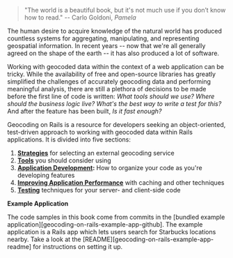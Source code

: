 > "The world is a beautiful book, but it's not much use if you don’t know how to
read." -- Carlo Goldoni, *Pamela*

The human desire to acquire knowledge of the natural world has produced
countless systems for aggregating, manipulating, and representing geospatial
information. In recent years -- now that we're all generally agreed on the
shape of the earth -- it has also produced a lot of software.

Working with geocoded data within the context of a web application can be
tricky. While the availability of free and open-source libraries has greatly
simplified the challenges of accurately geocoding data and performing meaningful
analysis, there are still a plethora of decisions to be made before the
first line of code is written: *What tools should we use? Where should the
business logic live? What's the best way to write a test for this?* And after
the feature has been built, *Is it fast enough?*

Geocoding on Rails is a resource for developers seeking an object-oriented,
test-driven approach to working with geocoded data within Rails
applications. It is divided into five sections:

1. **[Strategies](#strategies)** for selecting an external geocoding service
2. **[Tools](#tools)** you should consider using
3. **[Application Development](#application-development):** How to organize your code as you're developing
  features
4. **[Improving Application Performance](#improving-application-performance)** with caching and other techniques
5. **[Testing](#testing)** techniques for your server- and client-side code

**Example Application**

The code samples in this book come from commits in the [bundled example
application][geocoding-on-rails-example-app-github].  The example application
is a Rails app which lets users search for Starbucks locations nearby. Take a
look at the [README][geocoding-on-rails-example-app-readme] for instructions
on setting it up.
